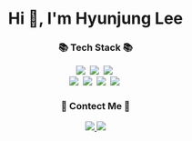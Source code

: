 <h1 align="center">Hi 👋, I'm Hyunjung Lee</h1>

<h8 align="center">
</h10>


<h3 align="center">📚 Tech Stack 📚</h3>
<p align="center">
  <img src="https://img.shields.io/badge/PyTorch-EE4C2C?style=for-the-badge&logo=pytorch&logoColor=white"/></a>&nbsp
  <img src="https://img.shields.io/badge/Python-FFD43B?style=for-the-badge&logo=python&logoColor=blue"/></a>&nbsp 
  <img src="https://img.shields.io/badge/scikit_learn-F7931E?style=for-the-badge&logo=scikit-learn&logoColor=white"/></a>&nbsp 
  <br>
  <img src="https://img.shields.io/badge/R-276DC3?style=for-the-badge&logo=r&logoColor=white"/></a>&nbsp
  <img src="https://img.shields.io/badge/Numpy-777BB4?style=for-the-badge&logo=numpy&logoColor=white"/></a>&nbsp 
  <img src="https://img.shields.io/badge/Pandas-2C2D72?style=for-the-badge&logo=pandas&logoColor=white"/></a>&nbsp
  <img src="https://img.shields.io/badge/Keras-D00000?style=for-the-badge&logo=Keras&logoColor=white"/></a>&nbsp
  
</p>

<h3 align="center">👀 Contect Me 👀</h3>
<p align="center">
  <a href="https://www.linkedin.com/in/hyun-jung-lee-49285a177" target="blank"><img src="https://img.shields.io/badge/LinkedIn-0077B5?style=for-the-badge&logo=linkedin&logoColor=white">
  <a href="mailto:hyunjung.lee5310@gmail.com"><img src="https://img.shields.io/badge/Gmail-D14836?style=for-the-badge&logo=gmail&logoColor=white"></a>
</p>
